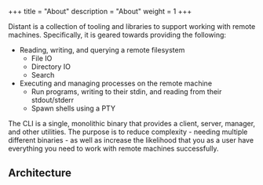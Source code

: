 +++
title = "About"
description = "About"
weight = 1
+++

Distant is a collection of tooling and libraries to support working with remote
machines. Specifically, it is geared towards providing the following:

* Reading, writing, and querying a remote filesystem
  * File IO
  * Directory IO
  * Search
* Executing and managing processes on the remote machine
  * Run programs, writing to their stdin, and reading from their stdout/stderr
  * Spawn shells using a PTY

The CLI is a single, monolithic binary that provides a client, server, manager,
and other utilities. The purpose is to reduce complexity - needing multiple
different binaries - as well as increase the likelihood that you as a user have
everything you need to work with remote machines successfully.

## Architecture

